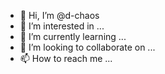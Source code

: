 - 👋 Hi, I’m @d-chaos
- 👀 I’m interested in ...
- 🌱 I’m currently learning ...
- 💞️ I’m looking to collaborate on ...
- 📫 How to reach me ...

<!---
d-chaos/d-chaos is a ✨ special ✨ repository because its `README.md` (this file) appears on your GitHub profile.
You can click the Preview link to take a look at your changes.
--->

